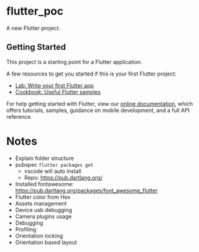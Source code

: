 # flutter_poc

A new Flutter project.

## Getting Started

This project is a starting point for a Flutter application.

A few resources to get you started if this is your first Flutter project:

- [Lab: Write your first Flutter app](https://flutter.io/docs/get-started/codelab)
- [Cookbook: Useful Flutter samples](https://flutter.io/docs/cookbook)

For help getting started with Flutter, view our 
[online documentation](https://flutter.io/docs), which offers tutorials, 
samples, guidance on mobile development, and a full API reference.

# Notes
- Explain folder structure
- pubspec `flutter packages get`
  - vscode will auto install
  - Repo: https://pub.dartlang.org/
- Installed fontawesome: https://pub.dartlang.org/packages/font_awesome_flutter
- Flutter color from Hex
- Assets management
- Device usb debugging
- Camera plugins usage
- Debugging
- Profiling
- Orientation locking
- Orientation based layout